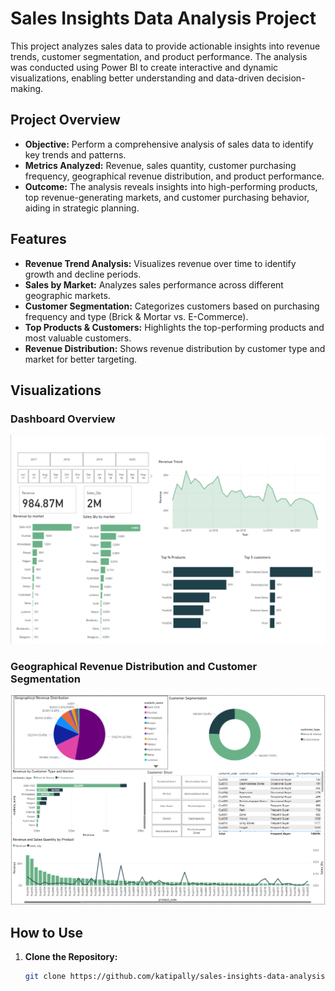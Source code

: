 # Sales Insights Data Analysis Project

This project analyzes sales data to provide actionable insights into revenue trends, customer segmentation, and product performance. The analysis was conducted using Power BI to create interactive and dynamic visualizations, enabling better understanding and data-driven decision-making.

## Project Overview

- **Objective:** Perform a comprehensive analysis of sales data to identify key trends and patterns.
- **Metrics Analyzed:** Revenue, sales quantity, customer purchasing frequency, geographical revenue distribution, and product performance.
- **Outcome:** The analysis reveals insights into high-performing products, top revenue-generating markets, and customer purchasing behavior, aiding in strategic planning.

## Features

- **Revenue Trend Analysis:** Visualizes revenue over time to identify growth and decline periods.
- **Sales by Market:** Analyzes sales performance across different geographic markets.
- **Customer Segmentation:** Categorizes customers based on purchasing frequency and type (Brick & Mortar vs. E-Commerce).
- **Top Products & Customers:** Highlights the top-performing products and most valuable customers.
- **Revenue Distribution:** Shows revenue distribution by customer type and market for better targeting.

## Visualizations

### Dashboard Overview
![Dashboard Overview](./images/dashboard_overview.png)

### Geographical Revenue Distribution and Customer Segmentation
![Geographical Revenue Distribution](./images/geographical_revenue_distribution.png)

## How to Use

1. **Clone the Repository:**  
   ```bash
   git clone https://github.com/katipally/sales-insights-data-analysis-project.git
